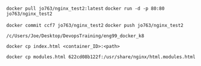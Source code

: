 `docker pull jo763/nginx_test2:latest`
`docker run -d -p 80:80 jo763/nginx_test2`


`docker commit ccf7 jo763/nginx_test2`
`docker push jo763/nginx_test2`


`/c/Users/Joe/Desktop/DevopsTraining/eng99_docker_k8`

`docker cp index.html <container_ID>:<path>`

`docker cp modules.html 622cd08b122f:/usr/share/nginx/html.modules.html`
